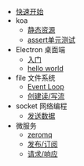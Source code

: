 * [快速开始](/start)
* koa
    * [静态资源](/koa/static)
    * [assert单元测试](/koa/test-assert)
* Electron 桌面端
    * [入门](/Electron/start)
    * [hello world](/Electron/hello-world)
* file 文件系统
    * [Event Loop](/filesystem/eventloop)
    * [创建读/写流](/filesystem/createReadStream)
* socket 网络编程
    * [发送数据](/socket/writingdata)
* 微服务
    * [zeromq](/microservices/install)
    * [发布/订阅](/microservices/pubandsub)
    * [请求/响应](/microservices/reqandrep)